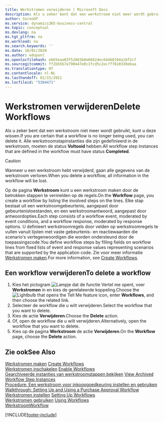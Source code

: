```yaml
---
title: Werkstromen verwijderen | Microsoft Docs
description: Als u zeker bent dat een werkstroom niet meer wordt gebruikt, kunt u deze wissen. Alle werkstroomstapinstanties die zijn gedefinieerd in de werkstroom, moeten de status **Voltooid** hebben.
author: SorenGP
ms.service: dynamics365-business-central
ms.topic: conceptual
ms.devlang: na
ms.tgt_pltfrm: na
ms.workload: na
ms.search.keywords: ''
ms.date: 10/01/2020
ms.author: edupont
ms.openlocfilehash: e665eaa03f52083b8e68424ec64468194a10f2cf
ms.sourcegitcommit: ff2b55b7e790447e0c1fcd5c2ec7f7610338ebaa
ms.translationtype: HT
ms.contentlocale: nl-NL
ms.lasthandoff: 02/15/2021
ms.locfileid: "5384471"
---
```

# <a name="delete-workflows"></a><span data-ttu-id="9c731-104">Werkstromen verwijderen</span><span class="sxs-lookup"><span data-stu-id="9c731-104">Delete Workflows</span></span>
<span data-ttu-id="9c731-105">Als u zeker bent dat een werkstroom niet meer wordt gebruikt, kunt u deze wissen.</span><span class="sxs-lookup"><span data-stu-id="9c731-105">If you are certain that a workflow is no longer being used, you can delete it.</span></span> <span data-ttu-id="9c731-106">Alle werkstroomstapinstanties die zijn gedefinieerd in de werkstroom, moeten de status **Voltooid** hebben.</span><span class="sxs-lookup"><span data-stu-id="9c731-106">All workflow step instances that are defined in the workflow must have status **Completed**.</span></span>  

> [!CAUTION]  
>  <span data-ttu-id="9c731-107">Wanneer u een werkstroom hebt verwijderd, gaan alle gegevens van de werkstroom verloren.</span><span class="sxs-lookup"><span data-stu-id="9c731-107">When you delete a workflow, all information in the workflow will be lost.</span></span>  

 <span data-ttu-id="9c731-108">Op de pagina **Werkstroom** kunt u een werkstroom maken door de betrokken stappen te vermelden op de regels.</span><span class="sxs-lookup"><span data-stu-id="9c731-108">On the **Workflow** page, you create a workflow by listing the involved steps on the lines.</span></span> <span data-ttu-id="9c731-109">Elke stap bestaat uit een werkstroomgebeurtenis, aangepast door gebeurtenistoestanden, en een werkstroomantwoord, aangepast door antwoordopties.</span><span class="sxs-lookup"><span data-stu-id="9c731-109">Each step consists of a workflow event, moderated by event conditions, and a workflow response, moderated by response options.</span></span> <span data-ttu-id="9c731-110">U definieert werkstroomregels door velden op werkstroomregels te vullen vanuit lijsten met vaste gebeurtenis- en reactiewaarden die scenario's vertegenwoordigen die worden ondersteund door de toepassingscode.</span><span class="sxs-lookup"><span data-stu-id="9c731-110">You define workflow steps by filling fields on workflow lines from fixed lists of event and response values representing scenarios that are supported by the application code.</span></span> <span data-ttu-id="9c731-111">Zie voor meer informatie [Werkstromen maken](across-how-to-create-workflows.md).</span><span class="sxs-lookup"><span data-stu-id="9c731-111">For more information, see [Create Workflows](across-how-to-create-workflows.md).</span></span>  

## <a name="to-delete-a-workflow"></a><span data-ttu-id="9c731-112">Een workflow verwijderen</span><span class="sxs-lookup"><span data-stu-id="9c731-112">To delete a workflow</span></span>  
1.  <span data-ttu-id="9c731-113">Kies het pictogram ![Lampje dat de functie Vertel me opent](media/ui-search/search_small.png "Vertel me wat u wilt doen"), voer **Werkstromen** in en kies de gerelateerde koppeling.</span><span class="sxs-lookup"><span data-stu-id="9c731-113">Choose the ![Lightbulb that opens the Tell Me feature](media/ui-search/search_small.png "Tell me what you want to do") icon, enter **Workflows**, and then choose the related link.</span></span>  
2.  <span data-ttu-id="9c731-114">Selecteer de workflow die u wilt verwijderen.</span><span class="sxs-lookup"><span data-stu-id="9c731-114">Select the workflow that you want to delete.</span></span>  
3.  <span data-ttu-id="9c731-115">Kies de actie **Verwijderen**.</span><span class="sxs-lookup"><span data-stu-id="9c731-115">Choose the **Delete** action.</span></span>  
4.  <span data-ttu-id="9c731-116">Of, open de workflow die u wilt verwijderen.</span><span class="sxs-lookup"><span data-stu-id="9c731-116">Alternatively, open the workflow that you want to delete.</span></span>  
5.  <span data-ttu-id="9c731-117">Kies op de pagina **Werkstroom** de actie **Verwijderen**.</span><span class="sxs-lookup"><span data-stu-id="9c731-117">On the **Workflow** page, choose the **Delete** action.</span></span>  

## <a name="see-also"></a><span data-ttu-id="9c731-118">Zie ook</span><span class="sxs-lookup"><span data-stu-id="9c731-118">See Also</span></span>  
 <span data-ttu-id="9c731-119">[Werkstromen maken](across-how-to-create-workflows.md) </span><span class="sxs-lookup"><span data-stu-id="9c731-119">[Create Workflows](across-how-to-create-workflows.md) </span></span>  
 <span data-ttu-id="9c731-120">[Werkstromen inschakelen](across-how-to-enable-workflows.md) </span><span class="sxs-lookup"><span data-stu-id="9c731-120">[Enable Workflows](across-how-to-enable-workflows.md) </span></span>  
 <span data-ttu-id="9c731-121">[Gearchiveerde instanties van werkstroomstappen bekijken](across-how-to-view-archived-workflow-step-instances.md) </span><span class="sxs-lookup"><span data-stu-id="9c731-121">[View Archived Workflow Step Instances](across-how-to-view-archived-workflow-step-instances.md) </span></span>  
 <span data-ttu-id="9c731-122">[Procedure: Een werkstroom voor inkoopgoedkeuring instellen en gebruiken](walkthrough-setting-up-and-using-a-purchase-approval-workflow.md) </span><span class="sxs-lookup"><span data-stu-id="9c731-122">[Walkthrough: Setting Up and Using a Purchase Approval Workflow](walkthrough-setting-up-and-using-a-purchase-approval-workflow.md) </span></span>  
 <span data-ttu-id="9c731-123">[Werkstromen instellen](across-set-up-workflows.md) </span><span class="sxs-lookup"><span data-stu-id="9c731-123">[Setting Up Workflows](across-set-up-workflows.md) </span></span>  
 <span data-ttu-id="9c731-124">[Werkstromen gebruiken](across-use-workflows.md) </span><span class="sxs-lookup"><span data-stu-id="9c731-124">[Using Workflows](across-use-workflows.md) </span></span>  
 [<span data-ttu-id="9c731-125">Werkstroom</span><span class="sxs-lookup"><span data-stu-id="9c731-125">Workflow</span></span>](across-workflow.md)   


[!INCLUDE[footer-include](includes/footer-banner.md)]